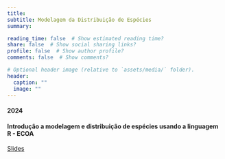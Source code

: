 ```yaml
---
title: 
subtitle: Modelagem da Distribuição de Espécies
summary: 

reading_time: false  # Show estimated reading time?
share: false  # Show social sharing links?
profile: false  # Show author profile?
comments: false  # Show comments?

# Optional header image (relative to `assets/media/` folder).
header:
  caption: ""
  image: ""
---
```

#### 2024

#### Introdução a modelagem e distribuição de espécies usando a linguagem R - ECOA
<a href="https://docs.google.com/presentation/d/1fqeXLILEbmUDifEuRZuPJ8TWqU7_tlEI/edit?usp=drive_link&ouid=105922777432800571653&rtpof=true&sd=true"> Slides </a>
